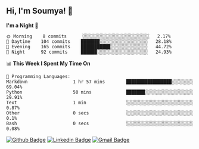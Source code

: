 ## Hi, I'm Soumya! 👋

<!--START_SECTION:waka-->
**I'm a Night 🦉** 

```text
🌞 Morning    8 commits      ░░░░░░░░░░░░░░░░░░░░░░░░░   2.17% 
🌆 Daytime    104 commits    ███████░░░░░░░░░░░░░░░░░░   28.18% 
🌃 Evening    165 commits    ███████████░░░░░░░░░░░░░░   44.72% 
🌙 Night      92 commits     ██████░░░░░░░░░░░░░░░░░░░   24.93%

```


📊 **This Week I Spent My Time On** 

```text
💬 Programming Languages: 
Markdown                 1 hr 57 mins        █████████████████░░░░░░░░   69.04% 
Python                   50 mins             ███████░░░░░░░░░░░░░░░░░░   29.91% 
Text                     1 min               ░░░░░░░░░░░░░░░░░░░░░░░░░   0.87% 
Other                    0 secs              ░░░░░░░░░░░░░░░░░░░░░░░░░   0.1% 
Bash                     0 secs              ░░░░░░░░░░░░░░░░░░░░░░░░░   0.08%

```


<!--END_SECTION:waka-->

[![Github Badge](https://img.shields.io/badge/-rubyruins-grey?style=for-the-badge&logo=github&logoColor=white&link=https://github.com/rubyruins/)](https://www.github.com/rubyruins/) 
[![Linkedin Badge](https://img.shields.io/badge/-Soumya%20Parekh-0072b1?style=for-the-badge&logo=Linkedin&logoColor=white&link=https://www.linkedin.com/in/Soumya-Parekh/)](https://www.linkedin.com/in/Soumya-Parekh/) 
[![Gmail Badge](https://img.shields.io/badge/-soumya.parekh@somaiya.edu-c14438?style=for-the-badge&logo=Gmail&logoColor=white&link=mailto:soumya.parekh@somaiya.edu)](mailto:soumya.parekh@somaiya.edu) 
